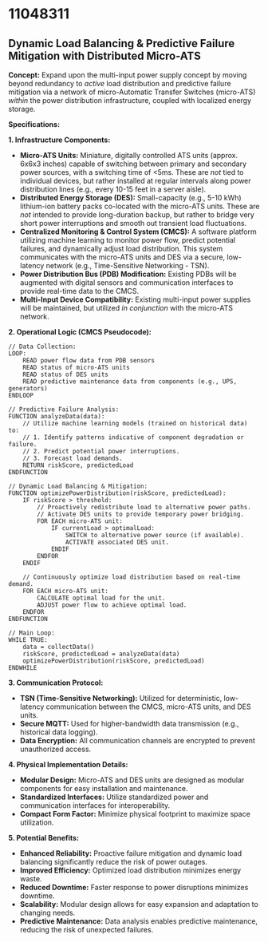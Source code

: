 # 11048311

## Dynamic Load Balancing & Predictive Failure Mitigation with Distributed Micro-ATS

**Concept:** Expand upon the multi-input power supply concept by moving beyond redundancy to *active* load distribution and predictive failure mitigation via a network of micro-Automatic Transfer Switches (micro-ATS) *within* the power distribution infrastructure, coupled with localized energy storage.

**Specifications:**

**1. Infrastructure Components:**

*   **Micro-ATS Units:** Miniature, digitally controlled ATS units (approx. 6x6x3 inches) capable of switching between primary and secondary power sources, with a switching time of <5ms. These are *not* tied to individual devices, but rather installed at regular intervals along power distribution lines (e.g., every 10-15 feet in a server aisle).
*   **Distributed Energy Storage (DES):** Small-capacity (e.g., 5-10 kWh) lithium-ion battery packs co-located with the micro-ATS units. These are *not* intended to provide long-duration backup, but rather to bridge very short power interruptions and smooth out transient load fluctuations.
*   **Centralized Monitoring & Control System (CMCS):** A software platform utilizing machine learning to monitor power flow, predict potential failures, and dynamically adjust load distribution. This system communicates with the micro-ATS units and DES via a secure, low-latency network (e.g., Time-Sensitive Networking - TSN).
*   **Power Distribution Bus (PDB) Modification:** Existing PDBs will be augmented with digital sensors and communication interfaces to provide real-time data to the CMCS.
*   **Multi-Input Device Compatibility:** Existing multi-input power supplies will be maintained, but utilized *in conjunction* with the micro-ATS network.

**2. Operational Logic (CMCS Pseudocode):**

```
// Data Collection:
LOOP:
    READ power flow data from PDB sensors
    READ status of micro-ATS units
    READ status of DES units
    READ predictive maintenance data from components (e.g., UPS, generators)
ENDLOOP

// Predictive Failure Analysis:
FUNCTION analyzeData(data):
    // Utilize machine learning models (trained on historical data) to:
    // 1. Identify patterns indicative of component degradation or failure.
    // 2. Predict potential power interruptions.
    // 3. Forecast load demands.
    RETURN riskScore, predictedLoad
ENDFUNCTION

// Dynamic Load Balancing & Mitigation:
FUNCTION optimizePowerDistribution(riskScore, predictedLoad):
    IF riskScore > threshold:
        // Proactively redistribute load to alternative power paths.
        // Activate DES units to provide temporary power bridging.
        FOR EACH micro-ATS unit:
            IF currentLoad > optimalLoad:
                SWITCH to alternative power source (if available).
                ACTIVATE associated DES unit.
            ENDIF
        ENDFOR
    ENDIF

    // Continuously optimize load distribution based on real-time demand.
    FOR EACH micro-ATS unit:
        CALCULATE optimal load for the unit.
        ADJUST power flow to achieve optimal load.
    ENDFOR
ENDFUNCTION

// Main Loop:
WHILE TRUE:
    data = collectData()
    riskScore, predictedLoad = analyzeData(data)
    optimizePowerDistribution(riskScore, predictedLoad)
ENDWHILE
```

**3. Communication Protocol:**

*   **TSN (Time-Sensitive Networking):** Utilized for deterministic, low-latency communication between the CMCS, micro-ATS units, and DES units.
*   **Secure MQTT:** Used for higher-bandwidth data transmission (e.g., historical data logging).
*   **Data Encryption:** All communication channels are encrypted to prevent unauthorized access.

**4. Physical Implementation Details:**

*   **Modular Design:** Micro-ATS and DES units are designed as modular components for easy installation and maintenance.
*   **Standardized Interfaces:** Utilize standardized power and communication interfaces for interoperability.
*   **Compact Form Factor:** Minimize physical footprint to maximize space utilization.

**5. Potential Benefits:**

*   **Enhanced Reliability:** Proactive failure mitigation and dynamic load balancing significantly reduce the risk of power outages.
*   **Improved Efficiency:** Optimized load distribution minimizes energy waste.
*   **Reduced Downtime:** Faster response to power disruptions minimizes downtime.
*   **Scalability:** Modular design allows for easy expansion and adaptation to changing needs.
*   **Predictive Maintenance:** Data analysis enables predictive maintenance, reducing the risk of unexpected failures.
